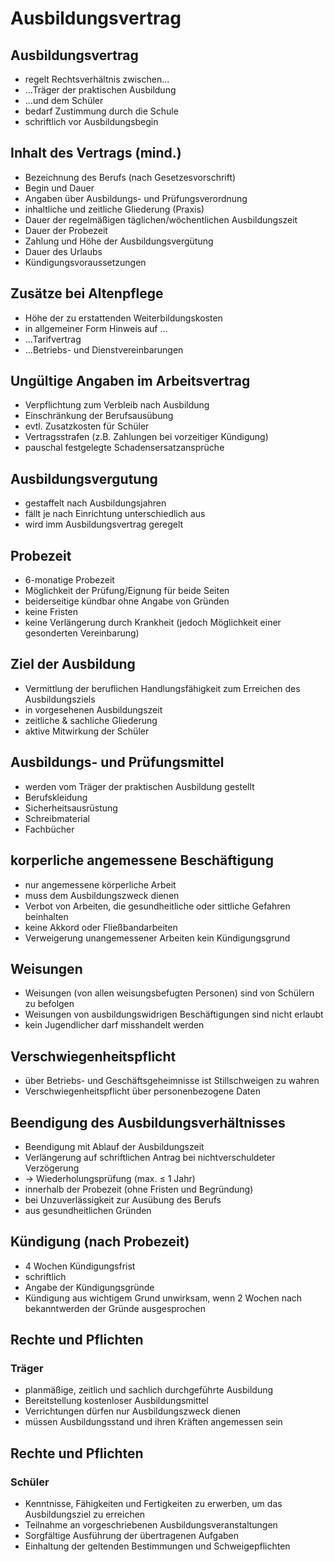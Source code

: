 # Ausbildungsvertrag

## Ausbildungsvertrag
-   regelt Rechtsverhältnis zwischen...
-   ...Träger der praktischen Ausbildung
-   ...und dem Schüler
-   bedarf Zustimmung durch die Schule
-   schriftlich vor Ausbildungsbegin

## Inhalt des Vertrags (mind.)

-   Bezeichnung des Berufs (nach Gesetzesvorschrift)
-   Begin und Dauer
-   Angaben über Ausbildungs- und Prüfungsverordnung
-   inhaltliche und zeitliche Gliederung (Praxis)
-   Dauer der regelmäßigen täglichen/wöchentlichen Ausbildungszeit
-   Dauer der Probezeit
-   Zahlung und Höhe der Ausbildungsvergütung
-   Dauer des Urlaubs
-   Kündigungsvoraussetzungen

## Zusätze bei Altenpflege

-   Höhe der zu erstattenden Weiterbildungskosten
-   in allgemeiner Form Hinweis auf ...
-   ...Tarifvertrag
-   ...Betriebs- und Dienstvereinbarungen

## Ungültige Angaben im Arbeitsvertrag

-   Verpflichtung zum Verbleib nach Ausbildung
-   Einschränkung der Berufsausübung
-   evtl. Zusatzkosten für Schüler
-   Vertragsstrafen (z.B. Zahlungen bei vorzeitiger Kündigung)
-   pauschal festgelegte Schadensersatzansprüche

## Ausbildungsvergutung

-   gestaffelt nach Ausbildungsjahren
-   fällt je nach Einrichtung unterschiedlich aus
-   wird imm Ausbildungsvertrag geregelt

## Probezeit

-   6-monatige Probezeit
-   Möglichkeit der Prüfung/Eignung für beide Seiten
-   beiderseitige kündbar ohne Angabe von Gründen
-   keine Fristen
-   keine Verlängerung durch Krankheit (jedoch Möglichkeit einer
    gesonderten Vereinbarung)

## Ziel der Ausbildung

-   Vermittlung der beruflichen Handlungsfähigkeit zum Erreichen des
    Ausbildungsziels
-   in vorgesehenen Ausbildungszeit
-   zeitliche & sachliche Gliederung
-   aktive Mitwirkung der Schüler

## Ausbildungs- und Prüfungsmittel

-   werden vom Träger der praktischen Ausbildung gestellt
-   Berufskleidung
-   Sicherheitsausrüstung
-   Schreibmaterial
-   Fachbücher

## korperliche angemessene Beschäftigung

-   nur angemessene körperliche Arbeit
-   muss dem Ausbildungszweck dienen
-   Verbot von Arbeiten, die gesundheitliche oder sittliche Gefahren
    beinhalten
-   keine Akkord oder Fließbandarbeiten
-   Verweigerung unangemessener Arbeiten kein Kündigungsgrund

## Weisungen

-   Weisungen (von allen weisungsbefugten Personen) sind von Schülern zu
    befolgen
-   Weisungen von ausbildungswidrigen Beschäftigungen sind nicht erlaubt
-   kein Jugendlicher darf misshandelt werden

## Verschwiegenheitspflicht

-   über Betriebs- und Geschäftsgeheimnisse ist Stillschweigen zu wahren
-   Verschwiegenheitspflicht über personenbezogene Daten

## Beendigung des Ausbildungsverhältnisses

-   Beendigung mit Ablauf der Ausbildungszeit
-   Verlängerung auf schriftlichen Antrag bei nichtverschuldeter
    Verzögerung
-   → Wiederholungsprüfung (max. &le; 1 Jahr)
-   innerhalb der Probezeit (ohne Fristen und Begründung)
-   bei Unzuverlässigkeit zur Ausübung des Berufs
-   aus gesundheitlichen Gründen

## Kündigung (nach Probezeit)

-   4 Wochen Kündigungsfrist
-   schriftlich
-   Angabe der Kündigungsgründe
-   Kündigung aus wichtigem Grund unwirksam, wenn 2 Wochen nach
    bekanntwerden der Gründe ausgesprochen

## Rechte und Pflichten

### Träger

-   planmäßige, zeitlich und sachlich durchgeführte Ausbildung
-   Bereitstellung kostenloser Ausbildungsmittel
-   Verrichtungen dürfen nur Ausbildungszweck dienen
-   müssen Ausbildungsstand und ihren Kräften angemessen sein

## Rechte und Pflichten

### Schüler

-   Kenntnisse, Fähigkeiten und Fertigkeiten zu erwerben, um das
    Ausbildungsziel zu erreichen
-   Teilnahme an vorgeschriebenen Ausbildungsveranstaltungen
-   Sorgfältige Ausführung der übertragenen Aufgaben
-   Einhaltung der geltenden Bestimmungen und Schweigepflichten